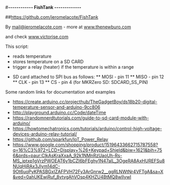 
#**------------ FishTank -------------**

##https://github.com/jeromelacote/FishTank

By mail@jeromelacote.com - more at www.thenewburo.com

and check www.victorise.com


This script:

- reads temperature
- stores temperature on a SD CARD
- trigger a relay (heater) if the temperature is within a range

 * SD card attached to SPI bus as follows:
 ** MOSI - pin 11
 ** MISO - pin 12
 ** CLK - pin 13
 ** CS - pin 4 (for MKRZero SD: SDCARD_SS_PIN)


Some random links for documentation and examples

- https://create.arduino.cc/projecthub/TheGadgetBoy/ds18b20-digital-temperature-sensor-and-arduino-9cc806
- http://playground.arduino.cc/Code/dateTime
- https://randomnerdtutorials.com/guide-to-sd-card-module-with-arduino/
- https://howtomechatronics.com/tutorials/arduino/control-high-voltage-devices-arduino-relay-tutorial/
- https://github.com/sparkfun/IoT_Power_Relay
- https://www.google.com/shopping/product/15196433662715787558?q=16%C3%972+LCD+Display+%26+Keypad+Shield&biw=1621&bih=756&prds=paur:ClkAsKraXxaA_92k1NMnRzUaoUh-Rs-MS_jptxp1gVrzPWOEAT6y1bCZI6bFEghy1N47alL_3OgeRA8AxHUREFSu8NUqHjRAx3Jlym14dC-9Ot6uoPyKPASBGxIZAFPVH72Fy3ArGnrw2__ggRLNWtNr4VFTgA&sa=X&ved=0ahUKEwjRuf_8vtvgAhVOsp4KHZU4BtMQ8wIIywI

 
